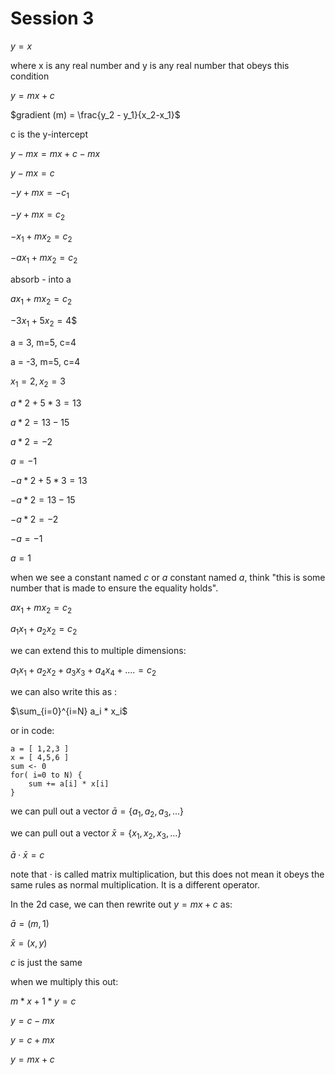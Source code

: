 # Session 3

$y = x$

where x is any real number and y is any real number that obeys this condition

$y = mx +c$

$gradient (m) = \frac{y_2 - y_1}{x_2-x_1}$

c is the y-intercept

$y - mx = mx + c - mx$

$y - mx = c$

$-y + mx = -c_1$

$-y + mx = c_2$

$-x_1 + mx_2 = c_2$

$-ax_1+mx_2 = c_2$

absorb - into a

$ax_1+mx_2 = c_2$

$-3x_1 + 5x_2 = 4$$

a = 3, m=5, c=4

a = -3, m=5, c=4

$x_1 = 2, x_2 = 3$

$a*2 + 5 * 3 = 13$

$a*2 = 13 -15$

$a*2 = -2$

$a = -1$

$-a*2 + 5 * 3 = 13$

$-a*2 = 13 - 15$

$-a * 2 = -2$

$-a = -1$

$a = 1$

when we see a constant named $c$ or $a$ constant named $a$, think "this is some number that is made to ensure the equality holds".

$ax_1+mx_2 = c_2$

$a_1x_1+a_2x_2 = c_2$

we can extend this to multiple dimensions:

$a_1x_1+a_2x_2 +a_3x_3 + a_4x_4 + .... = c_2$

we can also write this as :

$\sum_{i=0}^{i=N} a_i * x_i$

or in code:

```
a = [ 1,2,3 ]
x = [ 4,5,6 ]
sum <- 0
for( i=0 to N) {
    sum += a[i] * x[i]
}
```

we can pull out a vector $\bar{a} = \{ a_1,a_2,a_3,... \}$

we can pull out a vector $\bar{x} = \{ x_1,x_2,x_3,... \}$

$\bar{a} \cdot \bar{x} = c$

note that $\cdot$ is called matrix multiplication, but this does not mean it obeys the same rules as normal multiplication.  It is a different operator.

In the 2d case, we can then rewrite out $y=mx+c$ as:

$\bar{a} = (m,1)$

$\bar{x} = (x,y)$

$c$ is just the same

when we multiply this out:

$m*x + 1 * y = c$

$y = c - mx$

$y = c + mx$

$y = mx + c$























